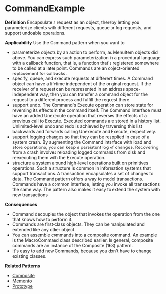 # CommandExample

**Definition** 
Encapsulate a request as an object, thereby letting you parameterize clients with different requests, queue or log requests, and support undoable operations.

**Applicability**
Use the Command pattern when you want to 

- parameterize objects by an action to perform, as MenuItem objects did above. You can express such parameterization in a procedural language with a callback function, that is, a function that's registered somewhere to be called at a later point. Commands are an object-oriented replacement for callbacks.  
- specify, queue, and execute requests at different times. A Command object can have a lifetime independent of the original request. If the receiver of a request can be represented in an address space-independent way, then you can transfer a command object for the request to a different process and fulfill the request there.  
- support undo. The Command's Execute operation can store state for reversing its effects in the command itself. The Command interface must have an added Unexecute operation that reverses the effects of a previous call to Execute. Executed commands are stored in a history list. Unlimited-level undo and redo is achieved by traversing this list backwards and forwards calling Unexecute and Execute, respectively.  
- support logging changes so that they can be reapplied in case of a system crash. By augmenting the Command interface with load and store operations, you can keep a persistent log of changes. Recovering from a crash involves reloading logged commands from disk and reexecuting them with the Execute operation.  
- structure a system around high-level operations built on primitives operations. Such a structure is common in information systems that support transactions. A transaction encapsulates a set of changes to data. The Command pattern offers a way to model transactions. Commands have a common interface, letting you invoke all transactions the same way. The pattern also makes it easy to extend the system with new transactions

**Consequences**

- Command decouples the object that invokes the operation from the one that knows how to perform it.  
- Commands are first-class objects. They can be manipulated and extended like any other object.  
- You can assemble commands into a composite command. An example is the MacroCommand class described earlier. In general, composite commands are an instance of the Composite (163) pattern.  
- It's easy to add new Commands, because you don't have to change existing classes.  

**Related Patterns**

- [Composite](https://github.com/andreidana/CompositePattern)
- [Memento](https://github.com/andreidana/MementoPattern)
- [Prototype](https://github.com/andreidana/PrototypeExample)